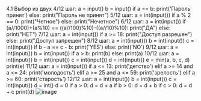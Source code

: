4.1 Выбор из двух
4/12 шаг:
a = input()
b = input()
if a == b:
    print('Пароль принят')
else:
    print("Пароль не принят")
5/12 шаг:
a = int(input())
if a % 2 == 0:
    print("Четное")
else:
    print("Нечетное")
6/12 шаг:
a = int(input())
if (a//1000)+(a%10) == ((a//100)%10)-((a//10)%10):
    print("ДА")
else:
    print("НЕТ")
7/12 шаг:
a = int(input())
if a >= 18:
    print("Доступ разрешен")
else:
    print("Доступ запрещен")
8/12 шаг:
a = int(input())
b = int(input())
c = int(input())
if b - a == c - b:
    print('YES')
else:
    print('NO')
9/12 шаг:
a = int(input())
b = int(input())
if a > b:
    print(b)
else:
    print(a)
10/12 шаг:
a = int(input())
b = int(input())
c = int(input())
d = int(input())
e = min(a, b, c, d)
print(e) 
11/12 шаг:
a = int(input())
if a <= 13:
    print('детство')
elif a >= 14 and a <= 24:
    print('молодость')
elif a >= 25 and a <= 59:
    print('зрелость')
elif a >= 60:
    print('старость')
12/12 шаг:
a = int(input())
b = int(input())
c = int(input())
d = int()
d = 0
if a > 0:
    d = d + a
if b > 0:
    d = d + b
if c > 0:
    d = d + c
print(d)
![image](https://user-images.githubusercontent.com/97594452/157410651-2b778e85-12e6-41c2-b416-f0304c792fd0.png)

    
    
    
